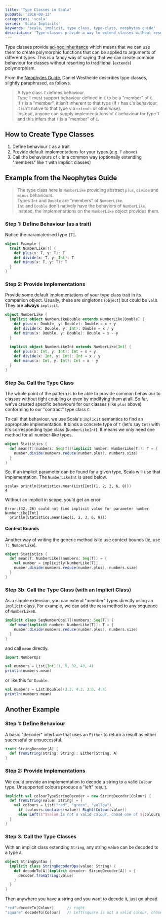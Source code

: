 ```yaml
---
title: 'Type Classes in Scala'
pubDate: '2016-08-13'
categories: 'scala'
series: 'Scala Implicits'
keywords: 'scala, implicit, type class, type-class, neophytes guide'
description: 'Type-classes provide a way to extend classes without resorting to conventional inheritance.'
---
```


Type classes provide [ad-hoc inheritance](http://bit.ly/1kr6C8E#Ad_hoc_polymorphism) which means that we can use them to create polymorphic functions that can be applied to arguments of different types. This is a fancy way of saying that we can create common behaviour for classes without resorting to traditional (`extends`) polymorphism.

From the [Neophytes Guide](http://danielwestheide.com/blog/2013/02/06/the-neophytes-guide-to-scala-part-12-type-classes.html), Daniel Westheide describes type classes, slightly paraphrased, as follows.

<!-- more -->

> A type class `C` defines behaviour.  
> Type `T` must support behaviour defined in `C` to be a "member" of `C`.  
> If `T` is a "member", it isn't inherent to that type (if `T` has `C`'s behaviour, it isn't native to that type via `extends` or otherwise).  
> Instead, anyone can supply implementations of `C` behaviour for type `T` and this infers that `T` is a "member" of `C`.



## How to Create Type Classes

1. Define behaviour `C` as a trait
1. Provide default implementations for your types (e.g. `T` above)
1. Call the behaviours of `C` in a common way (optionally extending "members" like `T` with implicit classes)


## Example from the Neophytes Guide

> The type class here is `NumberLike` providing abstract `plus`, `divide` and `minus` behaviours.  
> Types `Int` and `Double` are "members" of `NumberLike`.  
> `Int` and `Double` don't natively have the behaviors of `NumberLike`.  
> Instead, the implementations on the `NumberLike` object provides them.  


### Step 1: Define Behaviour (as a trait)

Notice the paramaterised type `[T]`.

```scala
object Example {
  trait NumberLike[T] {
    def plus(x: T, y: T): T
    def divide(x: T, y: Int): T
    def minus(x: T, y: T): T
  }
}
```

### Step 2: Provide Implementations

Provide some default implementations of your type class trait in its companion object. Usually, these are singletons (`object`) but could be `val`s. They are **always** `implicit`.

```scala
object NumberLike {
  implicit object NumberLikeDouble extends NumberLike[Double] {
    def plus(x: Double, y: Double): Double = x + y
    def divide(x: Double, y: Int): Double = x / y
    def minus(x: Double, y: Double): Double = x - y
  }
  
  implicit object NumberLikeInt extends NumberLike[Int] {
    def plus(x: Int, y: Int): Int = x + y
    def divide(x: Int, y: Int): Int = x / y
    def minus(x: Int, y: Int): Int = x - y
  }
}
```

### Step 3a. Call the Type Class

The whole point of the pattern is to be able to provide common behaviour to classes without tight coupling or even by modifying them at all. So far, we've created specific behaviours for our classes (like `plus` above) conforming to our "contract" type class `C`. 

To call that behaviour, we use Scala's `implicit` semantics to find an appropriate implementation. It binds a concrete type of `T` (let's say `Int`) with it's corresponding type class (`NumberLikeInt`). It means we only need one method for all number-like types.

```scala
object Statistics {
  def mean[T](numbers: Seq[T])(implicit number: NumberLike[T]): T = {
    number.divide(numbers.reduce(number.plus), numbers.size)
  }
}
```

So, if an implicit parameter can be found for a given type, Scala will use that implementation. The `NumberLikeInt` is used below.

    scala> println(Statistics.mean(List[Int](1, 2, 3, 6, 8)))
    4
    
Without an implicit in scope, you'd get an error

    Error:(42, 26) could not find implicit value for parameter number: NumberLike[Int]
      println(Statistics.mean(Seq(1, 2, 3, 6, 8)))
      
      
#### Context Bounds      
      
Another way of writing the generic method is to use context bounds (ie, use `T: NumberLike`).

```scala
object Statistics {
  def mean[T: NumberLike](numbers: Seq[T]) = {
    val number = implicitly[NumberLike[T]]
    number.divide(numbers.reduce(number.plus), numbers.size)
  }
}
```

### Step 3b. Call the Type Class (with an Implicit Class)

As a simple extension, you can extend "member" types directly using an `implicit` class. For example, we can add the `mean` method to any sequence of `NumberLike`s.

```scala
implicit class SeqNumberOps[T](numbers: Seq[T]) {
  def mean(implicit number: NumberLike[T]): T = {
    number.divide(numbers.reduce(number.plus), numbers.size)
  }
}
```

and call `mean` directly.

```scala
import NumberOps

val numbers = List[Int](1, 5, 32, 43, 4)
println(numbers.mean)
```

or like this for `Double`.

```scala
val numbers = List[Double](3.2, 4.2, 3.0, 4.4)
println(numbers.mean)
```



## Another Example

### Step 1: Define Behaviour

A basic "decoder" interface that uses an `Either` to return a result as either successful or unsuccessful.

```scala
trait StringDecoder[A] {
  def fromString(string: String): Either[String, A]
}
```

### Step 2: Provide Implementations

We could provide an implementation to decode a string to a valid `Colour` type. Unsupported colours produce a "left" result.

```scala
implicit val colourTypeStringDecoder = new StringDecoder[Colour] {
  def fromString(value: String) = {
    val colours = List("red", "green", "yellow")
      if (colours.contains(value)) Right(Colour(value)) 
      else Left(s"$value is not a valid colour, chose one of ${colours.mkString(", ")}")
  }
}
```


### Step 3. Call the Type Classes

With an implicit class extending `String`, any string value can be decoded to a type `A`.

```scala
object StringSyntax {
  implicit class StringDecoderOps(value: String) {
    def decodeTo[A](implicit decoder: StringDecoder[A]) = {
      decoder.fromString(value)
    }
  }
}
```

Then anywhere you have a string and you want to decode it, just go ahead.

```scala
"red".decodeTo[Colour]      // right
"square".decodeTo[Colour]   // Left(square is not a valid colour, chose one of red, green, yellow)
```
